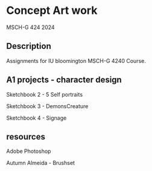 # Concept Art work
MSCH-G 424 2024


## Description
Assignments for IU bloomington MSCH-G 4240 Course.

A1 projects - character design
----------------------------
Sketchbook 2 - 5 Self portraits

Sketchbook 3 - DemonsCreature

Sketchbook 4 - Signage


## resources

Adobe Photoshop

Autumn Almeida - Brushset
